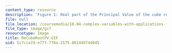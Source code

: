 ```yaml
---
content_type: resource
description: 'Figure 1: Real part of the Principal Value of the cube root.'
file: null
file_location: /coursemedia/18-04-complex-variables-with-applications-fall-1999/5c7cca7de77f770a2575801445f44045_ReCubeRootPV.GIF
file_type: image/gif
resourcetype: Image
title: ReCubeRootPV.GIF
uid: 5c7cca7d-e77f-770a-2575-801445f44045
---
```

